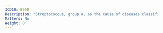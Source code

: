```yaml
---
ICD10: B950
Description: "Streptococcus, group A, as the cause of diseases classified to other chapters"
Matters: No
Weight: 0
---
```

